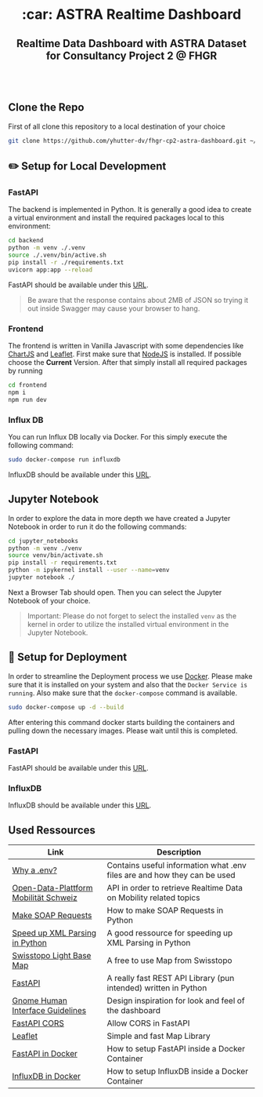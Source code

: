 <div align="center">
    <h1>:car: ASTRA Realtime Dashboard</h1> 
    <h2>Realtime Data Dashboard with ASTRA Dataset for Consultancy Project 2 @ FHGR</h2>
    <br/>
    <br/>
</div>

## Clone the Repo
First of all clone this repository to a local destination of your choice
```bash
git clone https://github.com/yhutter-dv/fhgr-cp2-astra-dashboard.git ~/GitRepos/fhgr-cp2-astra-dashboard
```

## :pencil2: Setup for Local Development

### FastAPI
The backend is implemented in Python. It is generally a good idea to create a virtual environment and install the required packages local to this environment:

```bash
cd backend
python -m venv ./.venv
source ./.venv/bin/active.sh
pip install -r ./requirements.txt
uvicorn app:app --reload
```

FastAPI should be available under this [URL](http://127.0.0.1:8000/docs).

> Be aware that the response contains about 2MB of JSON so trying it out inside Swagger may cause your browser to hang.

### Frontend
The frontend is written in Vanilla Javascript with some dependencies like [ChartJS](https://www.chartjs.org/) and [Leaflet](https://leafletjs.com/). First make sure that [NodeJS](https://nodejs.org/en/) is installed. If possible choose the **Current** Version.
After that simply install all required packages by running
```bash
cd frontend
npm i
npm run dev
```

### Influx DB
You can run Influx DB locally via Docker. For this simply execute the following command:
```bash
sudo docker-compose run influxdb
```
InfluxDB should be available under this [URL](http://127.0.0.1:8086/).

## Jupyter Notebook
In order to explore the data in more depth we have created a Jupyter Notebook in order to run it do the following commands:
```bash
cd jupyter_notebooks
python -m venv ./venv
source venv/bin/activate.sh
pip install -r requirements.txt
python -m ipykernel install --user --name=venv
jupyter notebook ./
```

Next a Browser Tab should open. Then you can select the Jupyter Notebook of your choice.

> Important: Please do not forget to select the installed `venv` as the kernel in order to utilize the installed virtual environment in the Jupyter Notebook.

## :rocket: Setup for Deployment
In order to streamline the Deployment process we use [Docker](https://docs.docker.com/engine/install/). Please make sure that it is installed on your system and also that the `Docker Service is running`.
Also make sure that the `docker-compose` command is available.

```bash
sudo docker-compose up -d --build
```
After entering this command docker starts building the containers and pulling down the necessary images. Please wait until this is completed.

### FastAPI
FastAPI should be available under this [URL](http://127.0.0.1/docs).

### InfluxDB
InfluxDB should be available under this [URL](http://127.0.0.1:8086/).

## Used Ressources

|Link|Description|
|--|----|
|[Why a .env?](https://blog.devgenius.io/why-a-env-7b4a79ba689)| Contains useful information what .env files are and how they can be used|
|[Open-Data-Plattform Mobilität Schweiz](https://opentransportdata.swiss/de/strassenverkehr/)| API in order to retrieve Realtime Data on Mobility related topics|
|[Make SOAP Requests](https://www.geeksforgeeks.org/making-soap-api-calls-using-python/)| How to make SOAP Requests in Python|
|[Speed up XML Parsing in Python](https://nickjanetakis.com/blog/how-i-used-the-lxml-library-to-parse-xml-20x-faster-in-python)| A good ressource for speeding up XML Parsing in Python|
|[Swisstopo Light Base Map](https://www.swisstopo.admin.ch/de/geodata/maps/smw/smw_lightbase.html)| A free to use Map from Swisstopo|
|[FastAPI](https://github.com/tiangolo/fastapi)| A really fast REST API Library (pun intended) written in Python|
|[Gnome Human Interface Guidelines](https://developer.gnome.org/hig/)| Design inspiration for look and feel of the dashboard|
|[FastAPI CORS](https://fastapi.tiangolo.com/tutorial/cors/)| Allow CORS in FastAPI|
|[Leaflet](https://leafletjs.com/)| Simple and fast Map Library |
|[FastAPI in Docker](https://fastapi.tiangolo.com/deployment/docker/)| How to setup FastAPI inside a Docker Container |
|[InfluxDB in Docker](https://hub.docker.com/_/influxdb)| How to setup InfluxDB inside a Docker Container |
